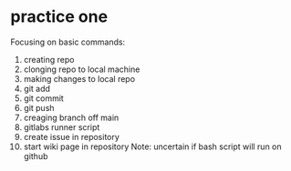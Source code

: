 # practice one
Focusing on basic commands: 
1. creating repo
2. clonging repo to local machine
3. making changes to local repo
4. git add
5. git commit
6. git push
7. creaging branch off main
8. gitlabs runner script
9. create issue in repository
10. start wiki page in repository
Note: uncertain if bash script will run on github
